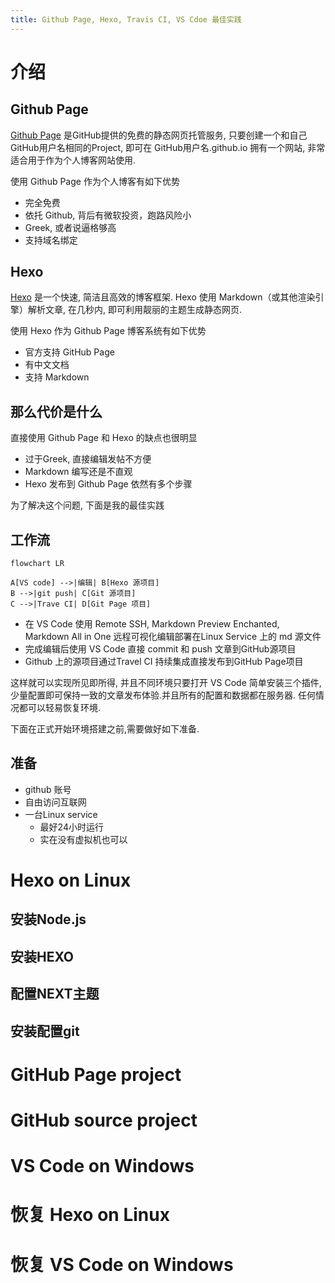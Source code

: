 ```yaml
---
title: Github Page, Hexo, Travis CI, VS Cdoe 最佳实践
---
```

# 介绍

## Github Page

[Github Page](https://pages.github.com/) 是GitHub提供的免费的静态网页托管服务, 只要创建一个和自己GitHub用户名相同的Project, 即可在 GitHub用户名.github.io 拥有一个网站, 非常适合用于作为个人博客网站使用.

使用 Github Page 作为个人博客有如下优势  
* 完全免费
* 依托 Github, 背后有微软投资，跑路风险小
* Greek, 或者说逼格够高
* 支持域名绑定

## Hexo

[Hexo](https://hexo.io) 是一个快速, 简洁且高效的博客框架. Hexo 使用 Markdown（或其他渲染引擎）解析文章, 在几秒内, 即可利用靓丽的主题生成静态网页.

使用 Hexo 作为 Github Page 博客系统有如下优势
* 官方支持 GitHub Page
* 有中文文档
* 支持 Markdown

## 那么代价是什么

直接使用 Github Page 和 Hexo 的缺点也很明显

* 过于Greek, 直接编辑发帖不方便
* Markdown 编写还是不直观
* Hexo 发布到 Github Page 依然有多个步骤

为了解决这个问题, 下面是我的最佳实践

## 工作流
```mermaid  
flowchart LR

A[VS code] -->|编辑| B[Hexo 源项目]
B -->|git push| C[Git 源项目]
C -->|Trave CI| D[Git Page 项目]

```
* 在 VS Code 使用 Remote SSH, Markdown Preview Enchanted, Markdown All in One 远程可视化编辑部署在Linux Service 上的 md 源文件
* 完成编辑后使用 VS Code 直接 commit 和 push 文章到GitHub源项目
* Github 上的源项目通过Travel CI 持续集成直接发布到GitHub Page项目

这样就可以实现所见即所得, 并且不同环境只要打开 VS Code 简单安装三个插件, 少量配置即可保持一致的文章发布体验.并且所有的配置和数据都在服务器. 任何情况都可以轻易恢复环境.

下面在正式开始环境搭建之前,需要做好如下准备.

## 准备

* github 账号
* 自由访问互联网
* 一台Linux service
  * 最好24小时运行
  * 实在没有虚拟机也可以


# Hexo on Linux
## 安装Node.js
## 安装HEXO
## 配置NEXT主题
## 安装配置git
# GitHub Page project
# GitHub source project
# VS Code on Windows

# 恢复 Hexo on Linux
# 恢复 VS Code on Windows